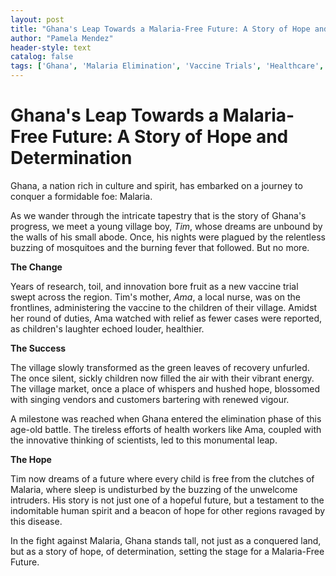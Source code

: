 ```yaml
---
layout: post
title: "Ghana's Leap Towards a Malaria-Free Future: A Story of Hope and Determination"
author: "Pamela Mendez"
header-style: text
catalog: false
tags: ['Ghana', 'Malaria Elimination', 'Vaccine Trials', 'Healthcare', 'Innovation', 'Progress']
---
```


# Ghana's Leap Towards a Malaria-Free Future: A Story of Hope and Determination

Ghana, a nation rich in culture and spirit, has embarked on a journey to conquer a formidable foe: Malaria.

As we wander through the intricate tapestry that is the story of Ghana's progress, we meet a young village boy, *Tim*, whose dreams are unbound by the walls of his small abode. Once, his nights were plagued by the relentless buzzing of mosquitoes and the burning fever that followed. But no more. 

**The Change**

Years of research, toil, and innovation bore fruit as a new vaccine trial swept across the region. Tim's mother, *Ama*, a local nurse, was on the frontlines, administering the vaccine to the children of their village. Amidst her round of duties, Ama watched with relief as fewer cases were reported, as children's laughter echoed louder, healthier.

**The Success**

The village slowly transformed as the green leaves of recovery unfurled. The once silent, sickly children now filled the air with their vibrant energy. The village market, once a place of whispers and hushed hope, blossomed with singing vendors and customers bartering with renewed vigour.

A milestone was reached when Ghana entered the elimination phase of this age-old battle. The tireless efforts of health workers like Ama, coupled with the innovative thinking of scientists, led to this monumental leap.

**The Hope**

Tim now dreams of a future where every child is free from the clutches of Malaria, where sleep is undisturbed by the buzzing of the unwelcome intruders. His story is not just one of a hopeful future, but a testament to the indomitable human spirit and a beacon of hope for other regions ravaged by this disease.

In the fight against Malaria, Ghana stands tall, not just as a conquered land, but as a story of hope, of determination, setting the stage for a Malaria-Free Future.
